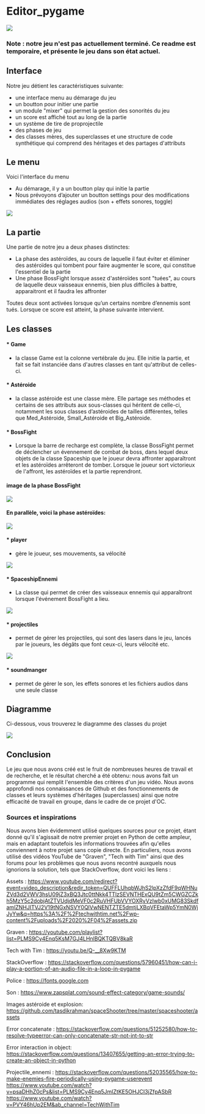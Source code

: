 # Editor_pygame
![](img_readme/readme_bannière.png)

### Note : notre jeu n'est pas actuellement terminé. Ce readme est temporaire, et présente le jeu dans son état actuel.

## Interface
Notre jeu détient les caractéristiques suivante:

- une interface menu au démarage du jeu
- un boutton pour initier une partie
- un module "mixer" qui permet la gestion des sonorités du jeu
- un score est affiché tout au long de la partie
- un système de tire de proprojectile
- des phases de jeu
- des classes mères, des superclasses et une structure de code synthétique qui comprend des héritages et des partages d'attributs

## Le menu

Voici l'interface du menu
* Au démarage, il y a un boutton play qui initie la partie
* Nous prévoyons d’ajouter un boutton settings pour des modifications immédiates des réglages audios (son + effets sonores, toggle)

![](img_readme/Menu.png)


## La partie

Une partie de notre jeu a deux phases distinctes:
- La phase des astéroïdes, au cours de laquelle il faut éviter et éliminer des astéroïdes qui tombent pour faire augmenter le score, qui constitue l'essentiel de la partie
- Une phase BossFight lorsque assez d'astéroïdes sont "tuées", au cours de laquelle deux vaisseaux ennemis, bien plus difficiles à battre, apparaitront et il faudra les affronter

Toutes deux sont activées lorsque qu’un certains nombre d’ennemis sont tués. Lorsque ce score est atteint, la phase suivante intervient.

## Les classes
#### * Game
- la classe Game est la colonne vertébrale du jeu. Elle initie la partie, et fait se fait instanciée dans d'autres classes en tant qu'attribut de celles-ci.

#### * Astéroide
- la classe astéroide est une classe mère. Elle partage ses méthodes et certains de ses attributs aux sous-classes qui héritent de celle-ci, notamment les sous classes d’astéroides de tailles différentes, telles que Med_Astéroide, Small_Astéroide et Big_Astéroide.
 
#### * BossFight
- Lorsque la barre de recharge est complète, la classe BossFight permet de déclencher un évennement de combat de boss, dans lequel deux objets de la classe Spaceship que le joueur devra affronter apparaîtront et les astéroïdes arrêteront de tomber. Lorsque le joueur sort victorieux de l'affront, les astéroïdes et la partie reprendront.

#### image de la phase BossFight
![](img_readme/boss.png)

#### En parallèle, voici la phase astéroïdes:

![](img_readme/phase_astéroide.png)

#### * player
- gère le joueur, ses mouvements, sa vélocité

![](img_readme/player.png)

#### * SpaceshipEnnemi
- La classe qui permet de créer des vaisseaux ennemis qui apparaîtront lorsque l'événement BossFight a lieu.

![](img_readme/ennemi.png)

#### * projectiles
- permet de gérer les projectiles, qui sont des lasers dans le jeu, lancés par le joueurs, les dégâts que font ceux-ci, leurs vélocité etc. 

![](img_readme/lazer.png)

#### * soundmanger
- permet de gérer le son, les effets sonores et les fichiers audios dans une seule classe

## Diagramme

Ci-dessous, vous trouverez le diagramme des classes du projet

![](img_readme/diagramme.png)

## Conclusion
Le jeu que nous avons créé est le fruit de nombreuses heures de travail et de recherche, et le résultat cherché a été obtenu: nous avons fait un programme qui remplit l'ensemble des critères d'un jeu vidéo.
Nous avons approfondi nos connaissances de Github et des fonctionnements de classes et leurs systèmes d'héritages (superclasses) ainsi que notre efficacité de travail en groupe, dans le cadre de ce projet d'OC.


### Sources et inspirations 

Nous avons bien évidemment utilisé quelques sources pour ce projet, étant donné qu'il s'agissait de notre premier projet en Python de cette ampleur, mais en adaptant toutefois les informations trouvées afin qu'elles conviennent à notre projet sans copie directe. En particuliers, nous avons utilisé des vidéos YouTube de "Graven", "Tech with Tim" ainsi que des forums pour les problèmes que nous avons recontré auxquels nous ignorions la solution, tels que StackOverflow, dont voici les liens :

Assets : https://www.youtube.com/redirect?event=video_description&redir_token=QUFFLUhqbWJhS2lpXzZfdF9qWHNuZVd3d2VWV3hsU09jZ3xBQ3Jtc0ttNkk4TTlzSEVNTHExQU9tZm5CWGZCZkh5MzY5c2dobjAtZTVUdjdMeVF0c2RuVHFUbVVYOXRyVzIwb0xUMG83SkdfamlZNHJITVJ2V19tNGxNSVY0QlVwNENTZTE5dmtjLXBqVFEtaWp5YmN0WjJyYw&q=https%3A%2F%2Ftechwithtim.net%2Fwp-content%2Fuploads%2F2020%2F04%2Fassets.zip

Graven : https://youtube.com/playlist?list=PLMS9Cy4Enq5KsM7GJ4LHnlBQKTQBV8kaR

Tech with Tim : https://youtu.be/Q-__8Xw9KTM

StackOverflow : https://stackoverflow.com/questions/57960451/how-can-i-play-a-portion-of-an-audio-file-in-a-loop-in-pygame

Police : https://fonts.google.com

Son : https://www.zapsplat.com/sound-effect-category/game-sounds/

Images astéroide et explosion: https://github.com/tasdikrahman/spaceShooter/tree/master/spaceshooter/assets

Error concatenate : https://stackoverflow.com/questions/51252580/how-to-resolve-typeerror-can-only-concatenate-str-not-int-to-str

Error interaction in object: https://stackoverflow.com/questions/13407655/getting-an-error-trying-to-create-an-object-in-python

Projectile_ennemi : https://stackoverflow.com/questions/52035565/how-to-make-enemies-fire-periodically-using-pygame-userevent
                    https://www.youtube.com/watch?v=psaDHhZ0cPs&list=PLMS9Cy4Enq5JmIZtKE5OHJCI3jZfpASbR
                    https://www.youtube.com/watch?v=PVY46hUp2EM&ab_channel=TechWithTim
                    






